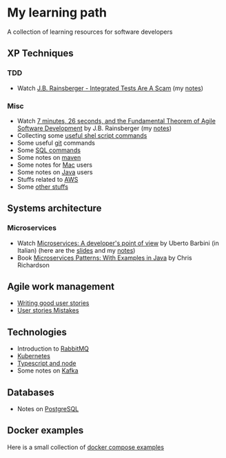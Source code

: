 # My learning path 
A collection of learning resources for software developers

## XP Techniques
### TDD
* Watch [J.B. Rainsberger - Integrated Tests Are A Scam](http://vimeo.com/80533536) (my [notes](tdd/RainsbergerIntegratedTest.md))

### Misc
* Watch [7 minutes, 26 seconds, and the Fundamental Theorem of Agile Software Development](https://www.youtube.com/watch?v=WSes_PexXcA) by J.B. Rainsberger (my [notes](misc/7minutesRasberger.md))
* Collecting some [useful shel script commands](misc/shell.md)
* Some useful [git](misc/git.md) commands
* Some [SQL commands](misc/sql.md)
* Some notes on [maven](misc/maven.md)
* Some notes for [Mac](misc/mac.md) users
* Some notes on [Java](misc/java.md) users
* Stuffs related to [AWS](misc/aws.md)
* Some [other stuffs](misc/misc.md)

## Systems architecture
### Microservices
* Watch [Microservices: A developer's point of view](https://youtu.be/2uWvRFO0vW8) by Uberto Barbini (in Italian) (here are the [slides](https://speakerdeck.com/ramtop/microservices-from-the-trenches) and my [notes](microservices/barbiniMicroservices.md))
* Book [Microservices Patterns: With Examples in Java](https://www.amazon.it/Microservices-Patterns-Examples-Chris-Richardson/dp/1617294543/) by Chris Richardson

## Agile work management
* [Writing good user stories](https://dev.to/rammina/the-art-of-writing-agile-user-stories-17o9)
* [User stories Mistakes](https://www.romanpichler.com/blog/5-common-user-story-mistakes/)

## Technologies
* Introduction to [RabbitMQ](https://www.rabbitmq.com/)
* [Kubernetes](k8/k8.md)
* [Typescript and node](languages/node.md)
* Some notes on [Kafka](misc/kafka.md)

## Databases
* Notes on [PostgreSQL](db/postgresql.md)

## Docker examples
Here is a small collection of [docker compose examples](docker_examples)